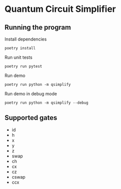# Quantum Circuit Simplifier

## Running the program

Install dependencies

```shell
poetry install
```

Run unit tests

```shell
poetry run pytest
```

Run demo

```shell
poetry run python -m qsimplify
```

Run demo in debug mode

```shell
poetry run python -m qsimplify --debug
```

## Supported gates

- id
- h
- x
- y
- z
- swap
- ch
- cx
- cz
- cswap
- ccx
